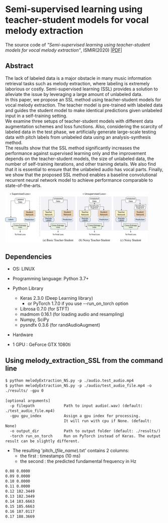 # Semi-supervised learning using teacher-student models for vocal melody extraction
The source code of *"Semi-supervised learning using teacher-student models for vocal melody extraction"*, ISMIR(2020) |<a href = "https://arxiv.org/abs/2008.06358" target="_blank">PDF</a>|

## Abstract

The lack of labeled data is a major obstacle in many music information retrieval tasks such as melody extraction, where labeling is extremely laborious or costly. Semi-supervised learning (SSL) provides a solution to alleviate the issue by leveraging a large amount of unlabeled data.<br>
In this paper, we propose an SSL method using teacher-student models for vocal melody extraction. The teacher model is pre-trained with labeled data and guides the student model to make identical predictions given unlabeled input in a self-training setting.<br>
We examine three setups of teacher-student models with different data augmentation schemes and loss functions. Also, considering the scarcity of labeled data in the test phase, we artificially generate large-scale testing data with pitch labels from unlabeled data using an analysis-synthesis method.<br>
The results show that the SSL method significantly increases the performance against supervised learning only and the improvement depends on the teacher-student models, the size of unlabeled data, the number of self-training iterations, and other training details.
We also find that it is essential to ensure that the unlabeled audio has vocal parts. Finally, we show that the proposed SSL method enables a baseline convolutional recurrent neural network model to achieve performance comparable to state-of-the-arts.

<img src="./image/TS_models.png" width="90%">

## Dependencies

- OS: LINUX 

- Programming language: Python 3.7+

- Python Library 
  - Keras 2.3.0 (Deep Learning library)
    - or PyTorch 1.7.0 if you use --run_on_torch option
  - Librosa 0.7.0 (for STFT)  
  - madmom 0.16.1 (for loading audio and resampling)
  - Numpy, SciPy
  - pysndfx 0.3.6 (for randAudioAugment)

-  Hardware
  -  1 GPU : GeForce GTX 1080ti
  
    
## Using melody_extraction_SSL from the command line

``` 
$ python melodyExtraction_NS.py -p ./audio.test_audio.mp4 
$ python melodyExtraction_NS.py -p ./audio/test_audio_file.mp4 -o ./results/ -gpu 0 

[optional arguments]
  -p filepath             Path to input audio(.wav) (default: ./test_audio_file.mp4)
  -gpu gpu_index          Assign a gpu index for processing.
                          It will run with cpu if None. (default: None)
  -o output_dir           Path to output folder (default: ./results/)
  -torch run_on_torch     Run on PyTorch instead of Keras. The output result can be slightly different.
```


- The resulting 'pitch_(*file_name*).txt' contains 2 columns: 
  - the first : timestamps (10 ms)
  - the second : the predicted fundamental frequency in Hz

```
0.08 0.0000
0.09 0.0000
0.10 0.0000
0.11 0.0000
0.12 182.3449
0.13 182.3449
0.14 183.6663
0.15 185.6663
0.16 187.0117
0.17 188.3669
```
